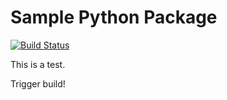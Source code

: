 # Sample Python Package

[![Build Status](https://travis-ci.org/paulhendricks/pyprofile.png?branch=master)](https://travis-ci.org/paulhendricks/pyprofile)

This is a test.

Trigger build!
